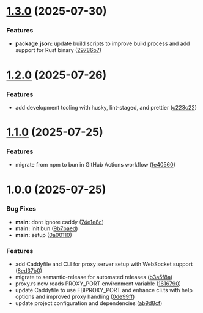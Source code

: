 # [1.3.0](https://github.com/snomiao/fbi-proxy/compare/v1.2.0...v1.3.0) (2025-07-30)

### Features

- **package.json:** update build scripts to improve build process and add support for Rust binary ([29786b7](https://github.com/snomiao/fbi-proxy/commit/29786b77cc9b325fcd3f18cd6de0b73ca5c6fddb))

# [1.2.0](https://github.com/snomiao/fbi-proxy/compare/v1.1.0...v1.2.0) (2025-07-26)

### Features

- add development tooling with husky, lint-staged, and prettier ([c223c22](https://github.com/snomiao/fbi-proxy/commit/c223c2257a040fc6fd561678af83ce506f971e39))

# [1.1.0](https://github.com/snomiao/fbi-proxy/compare/v1.0.0...v1.1.0) (2025-07-25)

### Features

- migrate from npm to bun in GitHub Actions workflow ([fe40560](https://github.com/snomiao/fbi-proxy/commit/fe405600af20f3268b1567399d2a3467f23d2337))

# 1.0.0 (2025-07-25)

### Bug Fixes

- **main:** dont ignore caddy ([74e1e8c](https://github.com/snomiao/fbi-proxy/commit/74e1e8c070e08ae31bac498f583f1807b8a20920))
- **main:** init bun ([9b7baed](https://github.com/snomiao/fbi-proxy/commit/9b7baedf1f80a55cc818f97099cc5c854fda0d9e))
- **main:** setup ([0a00110](https://github.com/snomiao/fbi-proxy/commit/0a00110e6ace713265b4dbf3980515e77663e8a0))

### Features

- add Caddyfile and CLI for proxy server setup with WebSocket support ([8ed37b0](https://github.com/snomiao/fbi-proxy/commit/8ed37b0652a33beae86b2b6c3881534c1bb9b1bc))
- migrate to semantic-release for automated releases ([b3a5f8a](https://github.com/snomiao/fbi-proxy/commit/b3a5f8a1e2cfc92d7e93a941d15acb43ce896d3f))
- proxy.rs now reads PROXY_PORT environment variable ([1616790](https://github.com/snomiao/fbi-proxy/commit/1616790c855d49f4f5c78b31022dca6caa6148f3))
- update Caddyfile to use FBIPROXY_PORT and enhance cli.ts with help options and improved proxy handling ([0de99ff](https://github.com/snomiao/fbi-proxy/commit/0de99ff4e1c0cd15be579ac98f4b19479c320210))
- update project configuration and dependencies ([ab9d8cf](https://github.com/snomiao/fbi-proxy/commit/ab9d8cfe7cfb200c57df915e7ab4ede3a7b0a703))
